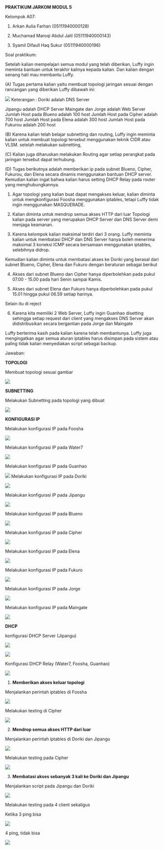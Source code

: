 **PRAKTIKUM JARKOM MODUL 5**

Kelompok A07:

1.  Arkan Aulia Farhan (05111940000128)

2.  Muchamad Maroqi Abdul Jalil (05111940000143)

3.  Syamil Difaull Haq Sukur (05111940000196)

Soal praktikum:

Setelah kalian mempelajari semua modul yang telah diberikan, Luffy ingin
meminta bantuan untuk terakhir kalinya kepada kalian. Dan kalian dengan
senang hati mau membantu Luffy.

(A) Tugas pertama kalian yaitu membuat topologi jaringan sesuai dengan
    rancangan yang diberikan Luffy dibawah ini:

![](./images/media/image1.png)
Keterangan : Doriki adalah DNS Server

Jipangu adalah DHCP Server
Maingate dan Jorge adalah Web Server
Jumlah Host pada Blueno adalah 100 host
Jumlah Host pada Cipher adalah 700 host
Jumlah Host pada Elena adalah 300 host
Jumlah Host pada Fukurou adalah 200 host

(B) Karena kalian telah belajar subnetting dan routing, Luffy ingin
    meminta kalian untuk membuat topologi tersebut menggunakan teknik
    CIDR atau VLSM. setelah melakukan subnetting,

(C) Kalian juga diharuskan melakukan Routing agar setiap perangkat pada
    jaringan tersebut dapat terhubung.

(D) Tugas berikutnya adalah memberikan ip pada subnet Blueno, Cipher,
    Fukurou, dan Elena secara dinamis menggunakan bantuan DHCP server.
    Kemudian kalian ingat bahwa kalian harus setting DHCP Relay pada
    router yang menghubungkannya.

1.  Agar topologi yang kalian buat dapat mengakses keluar, kalian
    diminta untuk mengkonfigurasi Foosha menggunakan iptables, tetapi
    Luffy tidak ingin menggunakan MASQUERADE.

2.  Kalian diminta untuk mendrop semua akses HTTP dari luar Topologi
    kalian pada server yang merupakan DHCP Server dan DNS Server demi
    menjaga keamanan.

3.  Karena kelompok kalian maksimal terdiri dari 3 orang. Luffy meminta
    kalian untuk membatasi DHCP dan DNS Server hanya boleh menerima
    maksimal 3 koneksi ICMP secara bersamaan menggunakan iptables,
    selebihnya didrop.

Kemudian kalian diminta untuk membatasi akses ke Doriki yang berasal
dari subnet Blueno, Cipher, Elena dan Fukuro dengan beraturan sebagai
berikut

4.  Akses dari subnet Blueno dan Cipher hanya diperbolehkan pada pukul
    07.00 - 15.00 pada hari Senin sampai Kamis.

5.  Akses dari subnet Elena dan Fukuro hanya diperbolehkan pada pukul
    15.01 hingga pukul 06.59 setiap harinya.

Selain itu di reject

6.  Karena kita memiliki 2 Web Server, Luffy ingin Guanhao disetting
    sehingga setiap request dari client yang mengakses DNS Server akan
    didistribusikan secara bergantian pada Jorge dan Maingate

Luffy berterima kasih pada kalian karena telah membantunya. Luffy juga
mengingatkan agar semua aturan iptables harus disimpan pada sistem atau
paling tidak kalian menyediakan script sebagai backup.

Jawaban:

**TOPOLOGI**

Membuat topologi sesuai gambar

![](./images/media/image23.png)

**SUBNETTING**

Melakukan Subnetting pada topologi yang dibuat

![](./images/media/image14.png)

**KONFIGURASI IP**

Melakukan konfigurasi IP pada Foosha

![](./images/media/image13.png)

Melakukan konfigurasi IP pada Water7

![](./images/media/image11.png)

Melakukan konfigurasi IP pada Guanhao

![](./images/media/image25.png)
Melakukan konfigurasi IP pada Doriki

![](./images/media/image3.png)

Melakukan konfigurasi IP pada Jipangu

![](./images/media/image8.png)

Melakukan konfigurasi IP pada Blueno

![](./images/media/image6.png)

Melakukan konfigurasi IP pada Cipher

![](./images/media/image21.png)

Melakukan konfigurasi IP pada Elena

![](./images/media/image18.png)

Melakukan konfigurasi IP pada Fukuro

![](./images/media/image4.png)

Melakukan konfigurasi IP pada Jorge

![](./images/media/image9.png)

Melakukan konfigurasi IP pada Maingate

![](./images/media/image17.png)

**DHCP**

konfigurasi DHCP Server (Jipangu)

![](./images/media/image22.png)

![](./images/media/image27.png)

Konfigurasi DHCP Relay (Water7, Foosha, Guanhao)

![](./images/media/image12.png)

1.  **Memberikan akses keluar topologi**

Menjalankan perintah iptables di Foosha

![](./images/media/image7.png)

Melakukan testing di Cipher

![](./images/media/image15.png)

2.  **Mendrop semua akses HTTP dari luar**

Menjalankan perintah iptables di Doriki dan Jipangu

![](./images/media/image5.png)

Melakukan testing pada Cipher

![](./images/media/image24.png)

3.  **Membatasi akses sebanyak 3 kali ke Doriki dan Jipangu**

Menjalankan script pada Jipangu dan Doriki

![](./images/media/image2.png)

Melakukan testing pada 4 client sekaligus

Ketika 3 ping bisa

![](./images/media/image29.png)

4 ping, tidak bisa

![](./images/media/image30.png)
